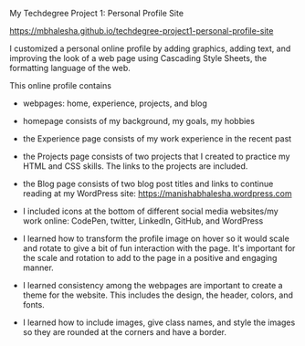 My Techdegree Project 1: Personal Profile Site

https://mbhalesha.github.io/techdegree-project1-personal-profile-site
 
I customized a personal online profile by adding graphics, adding text, and improving the look of a web page using Cascading Style Sheets, the formatting language of the web. 

This online profile contains
- webpages: home, experience, projects, and blog
- homepage consists of my background, my goals, my hobbies
- the Experience page consists of my work experience in the recent past
- the Projects page consists of two projects that I created to practice my HTML and CSS skills. The links to the projects are included.
- the Blog page consists of two blog post titles and links to continue reading at my WordPress site: https://manishabhalesha.wordpress.com
- I included icons at the bottom of different social media websites/my work online: CodePen, twitter, LinkedIn, GitHub, and WordPress  

- I learned how to transform the profile image on hover so it would scale and rotate to give a bit of fun interaction with the page. It's important for the scale and rotation to add to the page in a positive and engaging manner.
- I learned consistency among the webpages are important to create a theme for the website. This includes the design, the header, colors, and fonts.
- I learned how to include images, give class names, and style the images so they are rounded at the corners and have a border.
 
